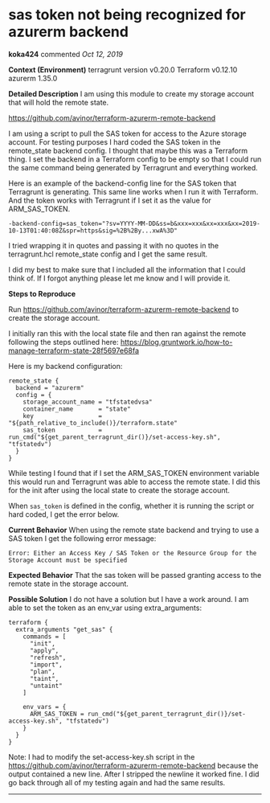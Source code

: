 # sas token not being recognized for azurerm backend

**koka424** commented *Oct 12, 2019*

**Context (Environment)**
terragrunt version v0.20.0
Terraform v0.12.10
azurerm 1.35.0

**Detailed Description**
I am using this module to create my storage account that will hold the remote state.

https://github.com/avinor/terraform-azurerm-remote-backend

I am using a script to pull the SAS token for access to the Azure storage account. For testing purposes I hard coded the SAS token in the remote_state backend config. I thought that maybe this was a Terraform thing. I set the backend in a Terraform config to be empty so that I could run the same command being generated by Terragrunt and everything worked.

Here is an example of the backend-config line for the SAS token that Terragrunt is generating. This same line works when I run it with Terraform. And the token works with Terragrunt if I set it as the value for ARM_SAS_TOKEN.

`-backend-config=sas_token="?sv=YYYY-MM-DD&ss=b&xxx=xxx&xx=xxx&xx=2019-10-13T01:40:08Z&spr=https&sig=%2B%2By...xwA%3D"`

I tried wrapping it in quotes and passing it with no quotes in the terragrunt.hcl remote_state config and I get the same result.

I did my best to make sure that I included all the information that I could think of. If I forgot anything please let me know and I will provide it.

**Steps to Reproduce**

Run https://github.com/avinor/terraform-azurerm-remote-backend to create the storage account.

I initially ran this with the local state file and then ran against the remote following the steps outlined here: https://blog.gruntwork.io/how-to-manage-terraform-state-28f5697e68fa

Here is my backend configuration:

```
remote_state {
  backend = "azurerm"
  config = {
    storage_account_name = "tfstatedvsa"
    container_name       = "state"
    key                  = "${path_relative_to_include()}/terraform.state"
    sas_token            = run_cmd("${get_parent_terragrunt_dir()}/set-access-key.sh", "tfstatedv")
  }
} 
```

While testing I found that if I set the ARM_SAS_TOKEN environment variable this would run and Terragrunt was able to access the remote state. I did this for the init after using the local state to create the storage account.

When `sas_token` is defined in the config, whether it is running the script or hard coded, I get the error below.

**Current Behavior**
When using the remote state backend and trying to use a SAS token I get the following error message:

`Error: Either an Access Key / SAS Token or the Resource Group for the Storage Account must be specified`

**Expected Behavior**
That the sas token will be passed granting access to the remote state in the storage account.

**Possible Solution**
I do not have a solution but I have a work around. I am able to set the token as an env_var using extra_arguments:
```
terraform {
  extra_arguments "get_sas" {
    commands = [
      "init",
      "apply",
      "refresh",
      "import",
      "plan",
      "taint",
      "untaint"
    ]

    env_vars = {
      ARM_SAS_TOKEN = run_cmd("${get_parent_terragrunt_dir()}/set-access-key.sh", "tfstatedv")
    }
  }
}
```
Note: I had to modify the set-access-key.sh script in the https://github.com/avinor/terraform-azurerm-remote-backend because the output contained a new line. After I stripped the newline it worked fine. I did go back through all of my testing again and had the same results.
<br />
***


